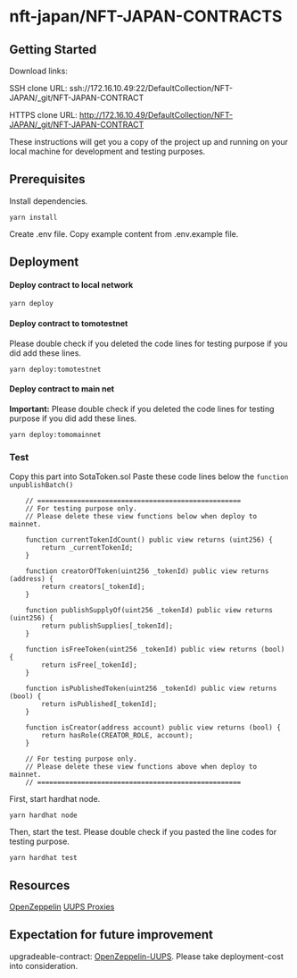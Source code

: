 # nft-japan/NFT-JAPAN-CONTRACTS
## Getting Started

Download links:

SSH clone URL: ssh://172.16.10.49:22/DefaultCollection/NFT-JAPAN/_git/NFT-JAPAN-CONTRACT

HTTPS clone URL: http://172.16.10.49/DefaultCollection/NFT-JAPAN/_git/NFT-JAPAN-CONTRACT


These instructions will get you a copy of the project up and running on your local machine for development and testing purposes.

## Prerequisites
Install dependencies.

```
yarn install
```

Create .env file. Copy example content from .env.example file.


## Deployment
#### Deploy contract to local network
```
yarn deploy
```

#### Deploy contract to tomotestnet
Please double check if you deleted the code lines for testing purpose if you did add these lines.

```
yarn deploy:tomotestnet
```

#### Deploy contract to main net
**Important:** Please double check if you deleted the code lines for testing purpose if you did add these lines.

```
yarn deploy:tomomainnet
```

### Test
Copy this part into SotaToken.sol
Paste these code lines below the ``` function unpublishBatch() ```
```
    // ===================================================
    // For testing purpose only.
    // Please delete these view functions below when deploy to mainnet.

    function currentTokenIdCount() public view returns (uint256) {
        return _currentTokenId;
    }

    function creatorOfToken(uint256 _tokenId) public view returns (address) {
        return creators[_tokenId];
    }

    function publishSupplyOf(uint256 _tokenId) public view returns (uint256) {
        return publishSupplies[_tokenId];
    }

    function isFreeToken(uint256 _tokenId) public view returns (bool) {
        return isFree[_tokenId];
    }

    function isPublishedToken(uint256 _tokenId) public view returns (bool) {
        return isPublished[_tokenId];
    }

    function isCreator(address account) public view returns (bool) {
        return hasRole(CREATOR_ROLE, account);
    }

    // For testing purpose only.
    // Please delete these view functions above when deploy to mainnet.
    // ===================================================

```

First, start hardhat node.
```
yarn hardhat node
```
Then, start the test. Please double check if you pasted the line codes for testing purpose.
```
yarn hardhat test
```

## Resources

[OpenZeppelin](https://openzeppelin.com)
[UUPS Proxies](https://forum.openzeppelin.com/t/uups-proxies-tutorial-solidity-javascript/7786)

## Expectation for future improvement
upgradeable-contract: [OpenZeppelin-UUPS](https://www.npmjs.com/package/@openzeppelin/contracts-upgradeable). Please take deployment-cost into consideration.